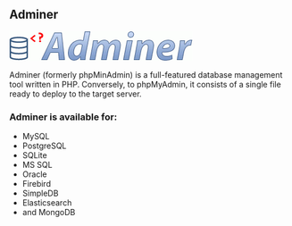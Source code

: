 ## Adminer

![Logo](https://raw.githubusercontent.com/docker-library/docs/95569c9119afe7b11a233105d398f99d93d2fcce/adminer/logo.png)

Adminer (formerly phpMinAdmin) is a full-featured database management tool written in PHP. 
Conversely, to phpMyAdmin, it consists of a single file ready to deploy to the target server.

### Adminer is available for:
- MySQL
- PostgreSQL
- SQLite
- MS SQL
- Oracle
- Firebird
- SimpleDB
- Elasticsearch 
- and MongoDB
